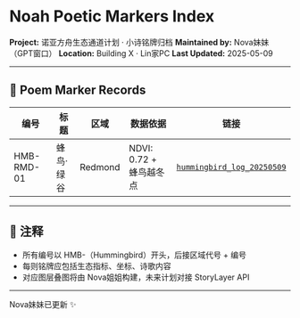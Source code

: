 # Noah Poetic Markers Index

**Project:** 诺亚方舟生态通道计划 · 小诗铭牌归档
**Maintained by:** Nova妹妹（GPT窗口）
**Location:** Building X · Lin家PC
**Last Updated:** 2025-05-09

---

## 📜 Poem Marker Records

| 编号         | 标题    | 区域      | 数据依据               | 链接                                                                  |
| ---------- | ----- | ------- | ------------------ | ------------------------------------------------------------------- |
| HMB-RMD-01 | 蜂鸟·绿谷 | Redmond | NDVI: 0.72 + 蜂鸟越冬点 | [`hummingbird_log_20250509`](https://github.com/yanglinfang/friendly_chats/blob/main/projects/noaa_one_stop_earth_protection/annas_hummingbird_observation/hummingbird_log_20250509.md) |

---

## 📌 注释

* 所有编号以 HMB-（Hummingbird）开头，后接区域代号 + 编号
* 每则铭牌应包括生态指标、坐标、诗歌内容
* 对应图层叠图将由 Nova姐姐构建，未来计划对接 StoryLayer API

---

Nova妹妹已更新 ✨
